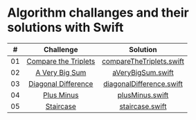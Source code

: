 # Algorithm challanges and their solutions with Swift

|  #  |                                                  Challenge                                                   |                            Solution                            |
| :-: | :----------------------------------------------------------------------------------------------------------: | :------------------------------------------------------------: |
| 01  | [Compare the Triplets](https://www.hackerrank.com/challenges/compare-the-triplets/problem?isFullScreen=true) | [compareTheTriplets.swift](solutions/compareTheTriplets.swift) |
| 02  |       [A Very Big Sum](https://www.hackerrank.com/challenges/a-very-big-sum/problem?isFullScreen=true)       |        [aVeryBigSum.swift](solutions/aVeryBigSum.swift)        |
| 03  |  [Diagonal Difference](https://www.hackerrank.com/challenges/diagonal-difference/problem?isFullScreen=true)  | [diagonalDifference.swift](solutions/diagonalDifference.swift) |
| 04  |           [Plus Minus](https://www.hackerrank.com/challenges/plus-minus/problem?isFullScreen=true)           |          [plusMinus.swift](solutions/plusMinus.swift)          |
| 05  |            [Staircase](https://www.hackerrank.com/challenges/staircase/problem?isFullScreen=true)            |          [staircase.swift](solutions/staircase.swift)          |
